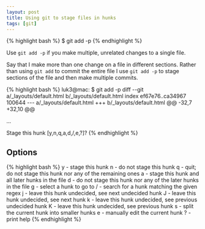 ```yaml
---
layout: post
title: Using git to stage files in hunks
tags: [git]
---
```


{% highlight bash %}
$ git add -p
{% endhighlight %}

Use ``` git add -p ``` if you make multiple, unrelated changes to a single file. 

Say that I make more than one change on a file in different sections. Rather than using ``` git add ``` to commit the entire file I use ``` git add -p ``` to stage sections of the file and then make multiple commits.

{% highlight bash %}
luk3@mac: $ git add -p
diff --git a/_layouts/default.html b/_layouts/default.html
index ef67e76..ca34967 100644
--- a/_layouts/default.html
+++ b/_layouts/default.html
@@ -32,7 +32,10 @@
       <section>
...

Stage this hunk [y,n,q,a,d,/,e,?]? 
{% endhighlight %}

## Options

{% highlight bash %}
y - stage this hunk
n - do not stage this hunk
q - quit; do not stage this hunk nor any of the remaining ones
a - stage this hunk and all later hunks in the file
d - do not stage this hunk nor any of the later hunks in the file
g - select a hunk to go to
/ - search for a hunk matching the given regex
j - leave this hunk undecided, see next undecided hunk
J - leave this hunk undecided, see next hunk
k - leave this hunk undecided, see previous undecided hunk
K - leave this hunk undecided, see previous hunk
s - split the current hunk into smaller hunks
e - manually edit the current hunk
? - print help
{% endhighlight %}
